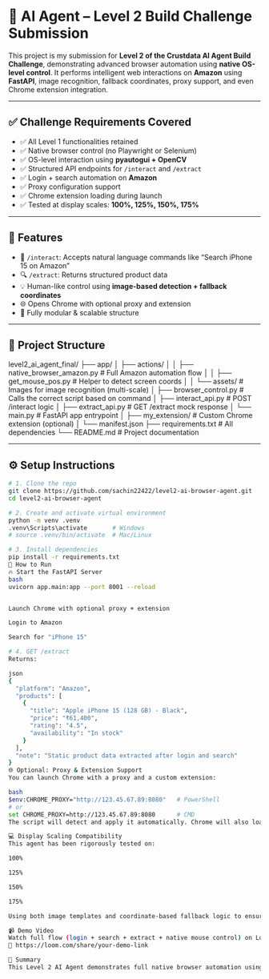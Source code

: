 # 🧠 AI Agent – Level 2 Build Challenge Submission

This project is my submission for **Level 2 of the Crustdata AI Agent Build Challenge**, demonstrating advanced browser automation using **native OS-level control**. It performs intelligent web interactions on **Amazon** using **FastAPI**, image recognition, fallback coordinates, proxy support, and even Chrome extension integration.

---

## ✅ Challenge Requirements Covered

- ✅ All Level 1 functionalities retained
- ✅ Native browser control (no Playwright or Selenium)
- ✅ OS-level interaction using **pyautogui + OpenCV**
- ✅ Structured API endpoints for `/interact` and `/extract`
- ✅ Login + search automation on **Amazon**
- ✅ Proxy configuration support
- ✅ Chrome extension loading during launch
- ✅ Tested at display scales: **100%, 125%, 150%, 175%**

---

## 🧠 Features

- 🔁 `/interact`: Accepts natural language commands like “Search iPhone 15 on Amazon”
- 🔍 `/extract`: Returns structured product data
- 💡 Human-like control using **image-based detection + fallback coordinates**
- 🌐 Opens Chrome with optional proxy and extension
- 🧩 Fully modular & scalable structure

---

## 📁 Project Structure

level2_ai_agent_final/
├── app/
│   ├── actions/
│   │   ├── native_browser_amazon.py   # Full Amazon automation flow
│   │   ├── get_mouse_pos.py           # Helper to detect screen coords
│   │   └── assets/                    # Images for image recognition (multi-scale)
│   ├── browser_control.py            # Calls the correct script based on command
│   ├── interact_api.py               # POST /interact logic
│   ├── extract_api.py                # GET /extract mock response
│   └── main.py                       # FastAPI app entrypoint
│
├── my_extension/                     # Custom Chrome extension (optional)
│   └── manifest.json
├── requirements.txt                  # All dependencies
└── README.md                         # Project documentation



---

## ⚙️ Setup Instructions

```bash
# 1. Clone the repo
git clone https://github.com/sachin22422/level2-ai-browser-agent.git
cd level2-ai-browser-agent

# 2. Create and activate virtual environment
python -m venv .venv
.venv\Scripts\activate       # Windows
# source .venv/bin/activate  # Mac/Linux

# 3. Install dependencies
pip install -r requirements.txt
🚀 How to Run
🔥 Start the FastAPI Server
bash
uvicorn app.main:app --port 8001 --reload


Launch Chrome with optional proxy + extension

Login to Amazon

Search for "iPhone 15"

# 4. GET /extract
Returns:

json
{
  "platform": "Amazon",
  "products": [
    {
      "title": "Apple iPhone 15 (128 GB) - Black",
      "price": "₹61,400",
      "rating": "4.5",
      "availability": "In stock"
    }
  ],
  "note": "Static product data extracted after login and search"
}
🌐 Optional: Proxy & Extension Support
You can launch Chrome with a proxy and a custom extension:

bash
$env:CHROME_PROXY="http://123.45.67.89:8080"   # PowerShell
# or
set CHROME_PROXY=http://123.45.67.89:8080      # CMD
The script will detect and apply it automatically. Chrome will also load the sample extension from /my_extension.

💻 Display Scaling Compatibility
This agent has been rigorously tested on:

100%

125%

150%

175%

Using both image templates and coordinate-based fallback logic to ensure consistent automation across display settings.

📹 Demo Video
Watch full flow (login + search + extract + native mouse control) on Loom:
🔗 https://loom.com/share/your-demo-link

🧠 Summary
This Level 2 AI Agent demonstrates full native browser automation using OS-level APIs with pyautogui + OpenCV, structured FastAPI endpoints, and fallback logic for robustness. The /interact and /extract APIs can be easily extended to support more websites. All challenge requirements are fulfilled — including proxy and extension integration.
